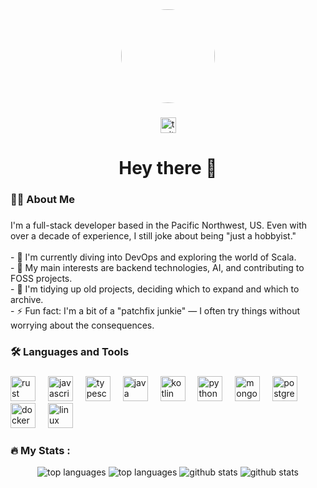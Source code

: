 <div align="center">
  <img height="150" src="https://cdn.discordapp.com/attachments/1293281302258126954/1300869031263338556/image.png?ex=67226832&is=672116b2&hm=c8b125863718d5267447ddbfadf1e41790dfe0fffd67cd38e8e3f07ee8464afd&" style="border-radius: 50%;" />
</div>

###

<div align="center">
  <a href="https://www.twitch.tv/yumshotrs">
    <img src="https://img.shields.io/static/v1?message=Twitch&logo=twitch&label=&color=9146FF&logoColor=white&labelColor=&style=for-the-badge" height="25" alt="twitch logo"  />
  </a>
</div>

###

<h1 align="center">Hey there 👋</h1>

###

<h3 align="left">👩‍💻  About Me</h3>

###

<p align="left">I'm a full-stack developer based in the Pacific Northwest, US. Even with over a decade of experience, I still joke about being "just a hobbyist."<br><br>
- 🔭 I'm currently diving into DevOps and exploring the world of Scala.<br>
- 🌱 My main interests are backend technologies, AI, and contributing to FOSS projects.<br>
- 📂 I'm tidying up old projects, deciding which to expand and which to archive.<br>
- ⚡ Fun fact: I'm a bit of a "patchfix junkie" — I often try things without worrying about the consequences.</p>

###

<h3 align="left">🛠 Languages and Tools</h3>

###

<div align="left">
  <img src="https://cdn.jsdelivr.net/gh/devicons/devicon/icons/rust/rust-original.svg" height="40" alt="rust logo"  />
  <img width="12" />
  <img src="https://cdn.jsdelivr.net/gh/devicons/devicon/icons/javascript/javascript-original.svg" height="40" alt="javascript logo"  />
  <img width="12" />
  <img src="https://cdn.jsdelivr.net/gh/devicons/devicon/icons/typescript/typescript-original.svg" height="40" alt="typescript logo"  />
  <img width="12" />
  <img src="https://cdn.jsdelivr.net/gh/devicons/devicon/icons/java/java-original.svg" height="40" alt="java logo"  />
  <img width="12" />
  <img src="https://cdn.jsdelivr.net/gh/devicons/devicon/icons/kotlin/kotlin-original.svg" height="40" alt="kotlin logo"  />
  <img width="12" />
  <img src="https://cdn.jsdelivr.net/gh/devicons/devicon/icons/python/python-original.svg" height="40" alt="python logo"  />
  <img width="12" />
  <img src="https://cdn.jsdelivr.net/gh/devicons/devicon/icons/mongodb/mongodb-original-wordmark.svg" height="40" alt="mongodb logo"  />
  <img width="12" />
  <img src="https://cdn.jsdelivr.net/gh/devicons/devicon@latest/icons/postgresql/postgresql-original.svg" height="40" alt="postgress logo"  />        
  <img width="12" />
  <img src="https://cdn.jsdelivr.net/gh/devicons/devicon/icons/docker/docker-original.svg" height="40" alt="docker logo"  />
  <img width="12" />
  <img src="https://cdn.jsdelivr.net/gh/devicons/devicon/icons/linux/linux-original.svg" height="40" alt="linux logo"  />
</div>

###

<h3 align="left">🔥   My Stats :</h3>

<div align="center">
  <img src="https://github-readme-stats.vercel.app/api/top-langs/?username=THROATPIES&layout=compact&theme=dark" alt="top languages" />
  <img src="https://github-readme-stats.vercel.app/api/top-langs/?username=YUMSHOT&layout=compact&theme=dark" alt="top languages" />
  <img src="https://github-readme-stats.vercel.app/api?username=THROATPIES&show_icons=true&theme=dark" alt="github stats" />
  <img src="https://github-readme-stats.vercel.app/api?username=YUMSHOT&show_icons=true&theme=dark" alt="github stats" />
</div>

### 
